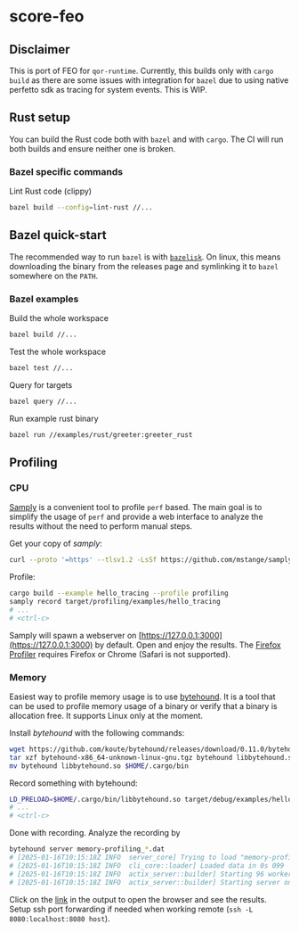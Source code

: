 # score-feo

## Disclaimer
This is port of FEO for `qor-runtime`. Currently, this builds only with `cargo build` as there are some issues 
with integration for `bazel` due to using native perfetto sdk as tracing for system events. This is WIP.

## Rust setup

You can build the Rust code both with `bazel` and with `cargo`.
The CI will run both builds and ensure neither one is broken.

### Bazel specific commands

Lint Rust code (clippy)

```sh
bazel build --config=lint-rust //...
```

## Bazel quick-start

The recommended way to run `bazel` is with [`bazelisk`][bazelisk].
On linux, this means downloading the binary from the releases page
and symlinking it to `bazel` somewhere on the `PATH`.

### Bazel examples

Build the whole workspace

```sh
bazel build //...
```

Test the whole workspace

```sh
bazel test //...
```

Query for targets

```sh
bazel query //...
```

Run example rust binary

```sh
bazel run //examples/rust/greeter:greeter_rust
```

[bazelisk]: https://github.com/bazelbuild/bazelisk

## Profiling

### CPU

[Samply](https://github.com/mstange/samply) is a convenient tool to profile `perf` based. The main goal is to simplify the usage of `perf` and provide a web interface to analyze the results without the need to perform manual steps.

Get your copy of *samply*:

```sh
curl --proto '=https' --tlsv1.2 -LsSf https://github.com/mstange/samply/releases/download/samply-v0.12.0/samply-installer.sh | sh
```

Profile:

```sh
cargo build --example hello_tracing --profile profiling
samply record target/profiling/examples/hello_tracing
# ...
# <ctrl-c>
```
Samply will spawn a webserver on [https://127.0.0.1:3000](https://127.0.0.1:3000) by default. Open and enjoy the results.
The [Firefox Profiler](https://profiler.firefox.com) requires Firefox or Chrome (Safari is not supported).

### Memory

Easiest way to profile memory usage is to use
[bytehound](https://github.com/koute/bytehound). It is a tool that can be used
to profile memory usage of a binary or verify that a binary is allocation free.
It supports Linux only at the moment.

Install *bytehound* with the following commands:

```sh
wget https://github.com/koute/bytehound/releases/download/0.11.0/bytehound-x86_64-unknown-linux-gnu.tgz
tar xzf bytehound-x86_64-unknown-linux-gnu.tgz bytehound libbytehound.so 
mv bytehound libbytehound.so $HOME/.cargo/bin
```

Record something with bytehound:

```sh
LD_PRELOAD=$HOME/.cargo/bin/libbytehound.so target/debug/examples/hello_tracing
# ...
# <ctrl-c>
```

Done with recording.  Analyze the recording by 

```sh
bytehound server memory-profiling_*.dat
# [2025-01-16T10:15:18Z INFO  server_core] Trying to load "memory-profiling_hello_tracing_1737022463_1792106.dat"...
# [2025-01-16T10:15:18Z INFO  cli_core::loader] Loaded data in 0s 099
# [2025-01-16T10:15:18Z INFO  actix_server::builder] Starting 96 workers
# [2025-01-16T10:15:18Z INFO  actix_server::builder] Starting server on 127.0.0.1:8080
```

Click on the [link](http://127.0.0.1:8080) in the output to open the browser and
see the results. Setup ssh port forwarding if needed when working remote (`ssh -L 8080:localhost:8080 host`).

